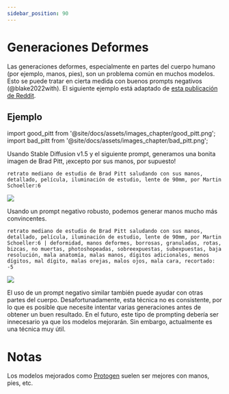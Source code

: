 ```yaml
---
sidebar_position: 90
---
```

#   Generaciones Deformes

Las generaciones deformes, especialmente en partes del cuerpo humano (por ejemplo, manos, pies), son un problema común en muchos modelos. Esto se puede tratar en cierta medida con buenos prompts negativos (@blake2022with). El siguiente ejemplo está adaptado de [esta publicación de Reddit](https://www.reddit.com/r/StableDiffusion/comments/z7salo/with_the_right_prompt_stable_diffusion_20_can_do/).

## Ejemplo

import good_pitt from '@site/docs/assets/images_chapter/good_pitt.png';
import bad_pitt from '@site/docs/assets/images_chapter/bad_pitt.png';

Usando Stable Diffusion v1.5 y el siguiente prompt, generamos una bonita imagen de Brad Pitt, ¡excepto por sus manos, por supuesto!

`retrato mediano de estudio de Brad Pitt saludando con sus manos, detallado, película, iluminación de estudio, lente de 90mm, por Martin Schoeller:6`

<div style={{textAlign: 'center'}}>
  <img src={bad_pitt} style={{width: "250px"}} />
</div>

Usando un prompt negativo robusto, podemos generar manos mucho más convincentes.

`retrato mediano de estudio de Brad Pitt saludando con sus manos, detallado, película, iluminación de estudio, lente de 90mm, por Martin Schoeller:6 | deformidad, manos deformes, borrosas, granuladas, rotas, bizcas, no muertas, photoshopeadas, sobreexpuestas, subexpuestas, baja resolución, mala anatomía, malas manos, dígitos adicionales, menos dígitos, mal dígito, malas orejas, malos ojos, mala cara, recortado: -5`

<div style={{textAlign: 'center'}}>
  <img src={good_pitt} style={{width: "250px"}} />
</div>

El uso de un prompt negativo similar también puede ayudar con otras partes del cuerpo. Desafortunadamente, esta técnica no es consistente, por lo que es posible que necesite intentar varias generaciones antes de obtener un buen resultado.
En el futuro, este tipo de prompting debería ser innecesario ya que los modelos mejorarán.
Sin embargo, actualmente es una técnica muy útil.

# Notas

Los modelos mejorados como [Protogen](https://civitai.com/models/3666/protogen-x34-official-release) suelen ser mejores con manos, pies, etc.